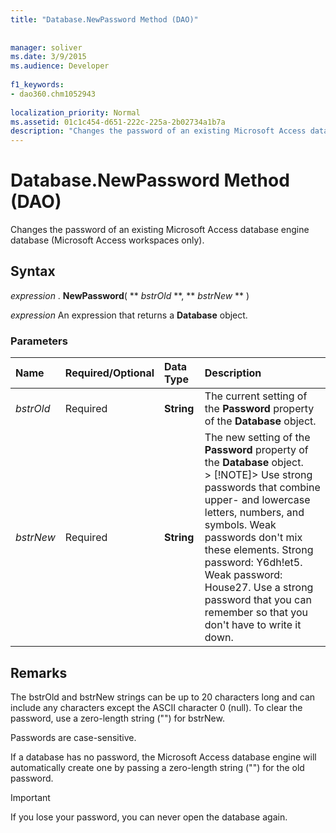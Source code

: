 ```yaml
---
title: "Database.NewPassword Method (DAO)"
  
  
manager: soliver
ms.date: 3/9/2015
ms.audience: Developer
 
f1_keywords:
- dao360.chm1052943
  
localization_priority: Normal
ms.assetid: 01c1c454-d651-222c-225a-2b02734a1b7a
description: "Changes the password of an existing Microsoft Access database engine database (Microsoft Access workspaces only)."
---
```


# Database.NewPassword Method (DAO)

Changes the password of an existing Microsoft Access database engine database (Microsoft Access workspaces only).
  
## Syntax

 *expression*  . **NewPassword**( ** *bstrOld* **, ** *bstrNew* ** ) 
  
 *expression*  An expression that returns a **Database** object. 
  
### Parameters

|**Name**|**Required/Optional**|**Data Type**|**Description**|
|:-----|:-----|:-----|:-----|
| _bstrOld_ <br/> |Required  <br/> |**String** <br/> |The current setting of the **Password** property of the **Database** object.  <br/> |
| _bstrNew_ <br/> |Required  <br/> |**String** <br/> |The new setting of the **Password** property of the **Database** object.  <br/> > [!NOTE]> Use strong passwords that combine upper- and lowercase letters, numbers, and symbols. Weak passwords don't mix these elements. Strong password: Y6dh!et5. Weak password: House27. Use a strong password that you can remember so that you don't have to write it down.           |
   
## Remarks

The bstrOld and bstrNew strings can be up to 20 characters long and can include any characters except the ASCII character 0 (null). To clear the password, use a zero-length string ("") for bstrNew.
  
Passwords are case-sensitive.
  
If a database has no password, the Microsoft Access database engine will automatically create one by passing a zero-length string ("") for the old password.
  
> [!IMPORTANT]
> If you lose your password, you can never open the database again. 
  

